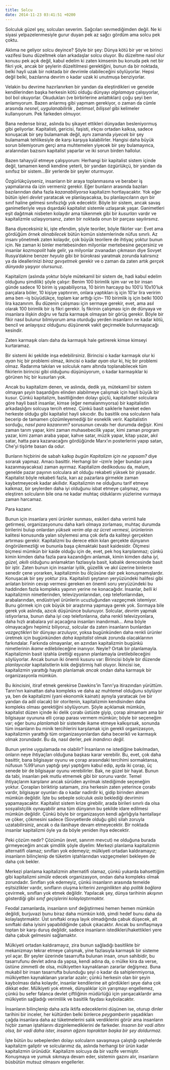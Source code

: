 ```yaml
---
title: Solcu
date: 2014-11-23 03:41:51 +0200
---
```


Solculuk güzel şey, solcuları severim. Sağcıları sevmediğimden değil. Ne
ki siyasi yelpazelenmesiyle gurur duyan pek az sağcı gördüm ama solcu
pek çoktu.

Aklıma ne geliyor solcu deyince? Şöyle bir şey: Dünya kötü bir yer ve
birinci vazifesi bunu düzeltmek olan arkadaşlar solcu oluyor. Bu
düzeltme nasıl olur konusu pek açık değil, kabul edelim ki zaten
kimsenin bu konuda pek net bir fikri yok, ancak bir şeylerin
düzeltilmesi gerektiğini, bunun da bir noktada, belki hayli uzak bir
noktada bir devrimle olabileceğini söylüyorlar. Hepsi değil belki,
bazılarına devrim o kadar uzak ki unutmuşa benziyorlar.

Velakin bu devrime hazırlanırken bir yandan da eleştirdikleri ve genelde
kendilerinden başka herkesin kötü olduğu dünyayı *algılamaya*
çalışıyorlar, bol bol okuyorlar. Okudukları (ve birbirlerine
anlattıkları) çoğu şeyi ben anlamıyorum. Bazen anlarmış gibi yapmam
gerekiyor, o zaman da cümle arasında *nesnel*, *uygulanabilirlik* ,
*betimsel*, *bilişsel* gibi kelimeler kullanıyorum. Pek farkeden
olmuyor.

Bana nedense biraz, aslında bu şikayet ettikleri dünyadan besleniyormuş
gibi geliyorlar. Kapitalisti, gericisi, faşisti, ırkçısı ortadan kalksa,
sadece konuşacak bir şey bulamamak değil, aynı zamanda *yiyecek* bir şey
bulamamak tehlikesiyle de karşı karşıya kalabilirler. Hangisi daha büyük
sorun bilemiyorum gerçi ama muhtemelen yiyecek bir şey bulamayınca,
aralarından bazısını kapitalist yaparlar ve iki sorun birden hallolur.

Bazen tahayyül etmeye çalışıyorum: Herhangi bir kapitalist sistem içinde
değil, tamamen kendi kendine yeterli, bir yandan özgürlükçü, bir yandan
da sınıfsız bir sistem…Bir yerlerde bir şeyler oturmuyor.

Özgürlükçüyseniz, insanların bir araya toplanmasına ve beraber iş
yapmalarına da izin vermeniz gerekir. Eğer bunların arasında bazıları
bazılarından daha fazla *kazanabiliyorsa* kapitalizm hortlayacaktır. Yok
eğer bütün işleri *devlet* yaratacak ve planlayacaksa, bu
planlayıcıların *ayrı* bir sınıf haline gelmesi sınıfsızlığı yok
edecektir. Böyle bir sistem, ancak savaş ganimetleriyle veya dışardaki
kapitalist sistemle uzlaşarak yaşar. Ganimetleri eşit dağıtmak nisbeten
kolaydır ama tükenmek gibi bir *kusurları* vardır ve kapitalizmle
uzlaşıyorsanız, zaten bir noktada onun bir parçası sayılırsınız.

Bana diyeceksiniz ki, işte efendim, şöyle teoriler, böyle fikirler var:
Evet ama gördüğüm *örnek alınabilecek* bütün komün sistemlerinde nüfus
sınırlı. Az insanı yönetmek zaten kolaydır, çok büyük teorilere de
ihtiyaç yoktur bunun için. Ne zaman ki binler mertebesinden milyonlar
mertebesine geçersiniz ve insanlar *kozmopolit* hale gelir, ya milyonlar
zıvanadan çıkmasın diye Sovyet Rusya’dakine benzer *heyula* gibi bir
bürokrasi yaratmak zorunda kalırsınız ya da ideallerinizi *biraz
gevşetmek* gerekir ve o zaman da zaten artık *gerçek dünyada* yaşıyor
olursunuz.

Kapitalizm (aslında yoktur böyle mütekamil bir sistem de, hadi kabul
edelim olduğunu şimdilik) şöyle çalışır: Benim 100 birimlik işim var ve
bir insan günde sadece 10 birim iş yapabiliyorsa, 10 birim harcayıp bu
100’ü 10x10’luk parçalara böler, 10 kişiye yaptırırım, onlara yaptıkları
iş için 10’ar lira veririm ama ben –iş büyüdükçe, toplam kar arttığı
için– 110 birimlik iş için belki 1000 lira kazanırım. Bu düzenin
çalışması için sermaye gerekir, evet, ama asıl olarak 100 birimlik bir
iş fikri gerekir. İş fikrinin çalışması için de dünyaya ve insanlara
ilişkin *doğru* ve fazla karmaşık olmayan bir görüş gerekir. Böyle bir
fikir nasıl bulunur bilmiyorum ama oturduğu yerden insanların ne kadar
kötü, bencil ve anlayışsız olduğunu düşünerek vakit geçirmekle
bulunmayacağı kesindir.

Zaten karmaşık olanı daha da karmaşık hale getirerek kimse kimseyi
kurtaramaz.

Bir sistemi iki şekilde inşa edebilirsiniz. Birincisi o kadar karmaşık
olur ki *ayan* hiç bir problemi olmaz, ikincisi o kadar *ayan* olur ki,
hiç bir problemi olmaz. Radarıma takılan ve solculuk namı altında
toplanabilecek tüm fikirlerin birincisi gibi olduğunu düşünüyorum, o
kadar karmaşıklar ki görünen hiç bir kusurları yok.

Ancak bu kapitalizm denen, ve aslında, dedik ya, mütekamil bir sistem
olmayan *şeyin* başardığını elinden alabilmeye çalışmak için hayli büyük
bir kusur. Çünkü kapitalizm, basitliğinden dolayı güçlü, kapitalistler
solculara göre hayli basit insanlar, kimse (eğer nemalanmıyorsa) bir
kapitalistin arkadaşlığını solcuya tercih etmez. Çünkü basit saiklerle
hareket eden herkeste olduğu gibi kapitalist hayli sıkıcıdır. Bu
basitlik ona solcuların hala becerip de tamamen çözümleyemediği bir
esneklik verir. Kapitalistin sorduğu, *nasıl para kazanırım?* sorusunun
cevabı her durumda değişir. Kimi zaman tarım yapar, kimi zaman
muhasebecilik yapar, kimi zaman program yazar, kimi zaman araba yapar,
kahve satar, müzik yapar, kitap yazar, akıl satar, hatta para
kazanacağını gördüğünde Marx’ın posterlerini yapıp satan, Che’yi tişörte
basan da odur.

Bunların hiçbirini de sabah kalkıp *bugün Kapitalizm için ne yapsam?*
diye sorarak yapmaz. Amacı basittir. Herhangi bir –izm’e (eğer bundan
para kazanmayacaksa) zaman ayırmaz. Kapitalizm dedikodusu da, malum,
genelde pazar payının solculara ait olduğu rekabeti yüksek bir
piyasadır. Kapitalist böyle rekabeti fazla, karı az pazarlara girmekle
zaman kaybetmeyecek kadar akıllıdır. Kapitalizmin ne olduğunu tarif
etmeye kalkmaz, bir şeylerden daha iyi olduğunu isbat etmeye çalışmaz,
onu eleştiren solcuların bile ona ne kadar muhtaç olduklarını yüzlerine
vurmaya zaman harcamaz.

Para kazanır.

Bunun için insanlara yeni ürünler sunması, eskileri daha verimli hale
getirmesi, organizasyonunu daha karlı olmaya zorlaması, muhtaç durumda
birilerini bulup onlardan *yüksek verim alıp az ücret vermesi*,
ürünlerinin kalitesi konusunda yalan söylemesi ama çok defa da kaliteyi
gerçekten artırması gerekir. Kapitalizmi bu derece etkin kılan gerçekte
dünyanın öngörülemezliği ve bununla başa çıkmaktaki basit kaidesidir.
Ölçmesi biçmesi mümkün bir kaide olduğu için de, evet, pek hoş
karşılanmaz; çünkü kimin kimden daha fazla para kazandığını anlamak,
kimin kimden daha *iyi, güzel, akıllı* olduğunu anlamaktan fazlasıyla
basit, kabalık derecesinde basit bir iştir. Zaten bunun için insanlar
iyilik, güzellik ve akıl üzerine binlerce senedir çene yorarken,
kapitalizmin bu ölçüsüne dair pek konuşmamışlardır. Konuşacak bir şey
*yoktur* zira. Kapitalisti şeytanın yeryüzündeki halifesi gibi anlatan
birinin cevap vermesi gereken en önemli soru yeryüzündeki bu haddinden
fazla kompleks yapının yerine ne konacağıdır. İnsanlar, *belli ki*
kapitalizmin nimetlerinden, televizyonlarından, cep telefonlarından,
arabalarından, endüstriyel ürünlerin ucuzluğundan vazgeçmek istemiyor.
Bunu görmek için çok büyük bir araştırma yapmaya gerek yok. Sormaya bile
gerek yok aslında, azıcık düşününce bulunuyor. Solcular, *devrim* yapmak
istiyorlarsa, bunun daha iyi cep telefonlarına, daha renkli
televizyonlara, daha hızlı arabalara yol açacağına insanları
inandırmalı… Ama böyle olmayacağını hepimiz biliyoruz, solcular da zaten
insanların bunlardan *vazgeçtikleri* bir dünyayı arzuluyor, yoksa
bugünkünden daha renkli ürünler üretmek için bugünkünden *daha
kapitalist* olmak zorunda olacaklarının farkındalar. Farkında
olmayanlar, en azından kapitalizmin bugünkü nimetlerinin *ikame*
edilebileceğine inanıyor. Neyle? Ortak bir planlamayla. Kapitalizmin
basit iştahla ürettiği eşyanın planlamayla üretilebileceğini
söylüyorlar. Ancak bunun iki önemli kusuru var: Birincisi böyle bir
düzende *planlayıcılar* kapitalistlerin kılık değiştirmiş hali oluyor.
İkincisi ise, kapitalizmin yarattığı hayatı planlamak *ancak* ondan daha
karmaşık bir organizasyonla mümkün.

Bu ikincisini, itiraf etmek gerekirse Dawkins’in Tanrı’ya itirazından
yürüttüm. Tanrı’nın kainattan daha kompleks ve daha az muhtemel olduğunu
söylüyor ya, ben de kapitalizmi (yani ekonomik kainatı) aynıyla
yaratacak (ve bir yandan da adil olacak) bir otoritenin, kapitalizmin
kendisinden daha kompleks olması gerektiğini söylüyorum. Şöyle açıklamak
mümkün, kapitalist düzen içinde iki delik çorabı üstüste giyip, çorap
almamam ama bir bilgisayar oyununa elli çorap parası vermem mümkün;
böyle bir seçeneğim var; eğer bunu *planlamalı* bir sistemde ikame
etmeye kalkışırsak, sonunda tüm insanların bu minik tercihlerini
karşılamak için gerekli organizasyon, kapitalizmin yarattığı tüm
organizasyonlardan daha becerikli ve karmaşık olmak zorundadır. Bu da,
nasıl derler, *pek inandırıcı değil.*

Bunun yerine uygulamada ne olabilir? İnsanların ne istediğine
bakılmadan, onların neye ihtiyaçları olduğuna başkası karar verebilir.
Bu, evet, çok daha basittir, bana bilgisayar oyunu ve çorap arasındaki
tercihimi sormaktansa, nüfusun %99’unun yaptığı şeyi yaptığımı kabul
edip, ayda iki çorap, üç senede bir de bilgisayar oyunu verebilirler.
Bak, ne güzel bir hayat. Bunun da tabi, insanları pek mutlu etmemek gibi
bir sorunu vardır. Temel ihtiyaçlarım karşılanır ancak sürüden ayrılmak
istediğimde seçeneğim yoktur. Çorapları biriktirip satamam, zira
herkesin zaten yeterince çorabı vardır, bilgisayar oyunları da o kadar
nadirdir ki, gidip birinden almam mümkün değildir. İşte bu sebeple
solculuk *asla* beklediği devrimini yapamayacaktır. Kapitalist sistem
krize girebilir, arada birileri sınırlı da olsa sosyalistçilik
oynayabilir ama tüm dünyanın bu şekilde idare edilmesi mümkün değildir.
Çünkü böyle bir organizasyon kendi ağırlığıyla hantallaşır ve çöker,
çökmesini sadece (Sovyetlerde olduğu gibi) silah zoruyla
uzatabilirsiniz, ancak o da ilanihaye devam etmeyecektir. Bir noktada
insanlar kapitalizmi öyle ya da böyle yeniden ihya edecektir.

Peki çözüm nedir? Çözümün (evet, sanırım mevcut) ne olduğuna burada
girmeyeceğim ancak şimdilik şöyle diyelim: Merkezi planlama kapitalizmin
alternatifi olamaz; sınıfları yok edemeyiz; mülkiyeti ortadan
kaldıramayız; insanların bilinçlenip de tüketim iştahlarından
vazgeçmeleri bekleyen de daha çok bekler.

Merkezi planlama kapitalizmin alternatifi olamaz, çünkü yukarda
bahsettiğim gibi kapitalizmi *simüle* edecek organizasyon, ondan daha
kompleks olmak zorundadır. Sınıfları yok edemeyiz, çünkü insanların
arasında temelde eşitsizlikler vardır, sınıfların oluşma kriterini
*zenginlikten* alıp *politik bağlara* çevirmek, sınıfları yok etmek
değildir. Yapılacak şey, dünya tarihinin akışının gösterdiği gibi *sınıf
geçişlerini kolaylaştırmaktır.*

Feodal zamanlarda, insanların sınıf değiştirmesi hemen hemen mümkün
değildi, burjuvazi bunu biraz daha mümkün kıldı, şimdi hedef bunu daha
da kolaylaştırmaktır. Üst sınıftaki oraya layık olmadığında çabuk
düşecek, alt sınıftaki daha iyisini yapabildiğinde çabuk çıkacaktır.
Ancak bu sınıflaşmaya toptan bir karşı duruş değildir, sadece insanların
istedikleri/hakettikleri yere daha çabuk gelmesini sağlamaktır.

Mülkiyeti ortadan kaldıramayız, zira bunun sağladığı basitlikte bir
mekanizmayı tekrar etmeye çalışmak, yine fazlasıyla karmaşık bir sisteme
yol açar. Bir şeyler üzerinde tasarrufta bulunan insan, onun sahibidir,
bu tasarrufunu devlet adına da yapsa, kendi adına da, o mülke kira da
verse, üstüne zimmetli de olsa, mülkiyetten kaynaklanan zararlar
değişmez. Buna mukabil bir insan tasarrufta bulunduğu şeyi o kadar da
sahiplenmiyorsa, mülkiyetten kaynaklanan yararlar azalır; çünkü herkesin
olan bir şeyin kaybolması daha kolaydır, insanlar kendilerine ait
gördükleri şeye daha çok dikkat eder. Mülkiyeti yok etmek, dünyalıklar
için yarışmayı engellemez, çünkü bu sefer falanca devlet çiftliğinin
müdürlüğü için yarışacaklardır ama mülkiyetin sağladığı verimlilik ve
basitlik faydası kaybolacaktır.

İnsanların bilinçlenip daha azla iktifa edeceklerini düşünen ise, oturup
dinler tarihini bir inceler, her kültürden belki binlerce *peygamberin*
yaşadıkları çağda insanlara daha az tüketmelerini salık verdiklerini
görür ama insanların hiçbir zaman iştahlarını dizginlemediklerini de
farkeder. *İnsanın bir vadi altını olsa, bir vadi daha ister, insanın
ağzını topraktan başka bir şey doldurmaz.*

İşte bütün bu sebeplerden dolayı solcuların savaşmaya çalıştığı
cephelerde kapitalizm galiptir ve solcularımız da, aslında herhangi bir
ürün kadar kapitalizmin ürünüdür. Kapitalizm solcuya da bir vazife
vermiştir. Konuşmaya ve yumuk sıkmaya devam eder, sistemin gazını alır,
insanların büsbütün mutsuz olmasını engellerler.
